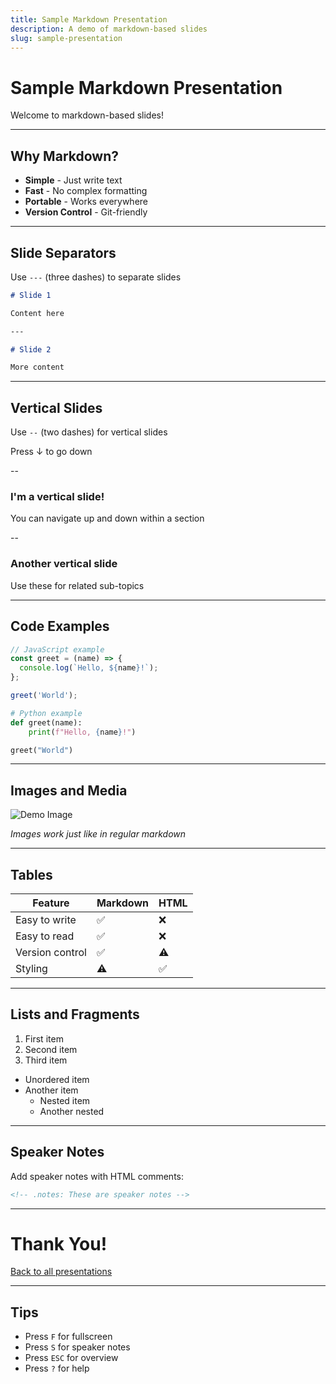 ```yaml
---
title: Sample Markdown Presentation
description: A demo of markdown-based slides
slug: sample-presentation
---
```


# Sample Markdown Presentation

Welcome to markdown-based slides!

---

## Why Markdown?

- **Simple** - Just write text
- **Fast** - No complex formatting
- **Portable** - Works everywhere
- **Version Control** - Git-friendly

---

## Slide Separators

Use `---` (three dashes) to separate slides

```markdown
# Slide 1

Content here

---

# Slide 2

More content
```

---

## Vertical Slides

Use `--` (two dashes) for vertical slides

Press ↓ to go down

--

### I'm a vertical slide!

You can navigate up and down within a section

--

### Another vertical slide

Use these for related sub-topics

---

## Code Examples

```javascript
// JavaScript example
const greet = (name) => {
  console.log(`Hello, ${name}!`);
};

greet('World');
```

```python
# Python example
def greet(name):
    print(f"Hello, {name}!")

greet("World")
```

---

## Images and Media

![Demo Image](https://via.placeholder.com/600x400/0078ff/ffffff?text=RevealJS+Markdown)

*Images work just like in regular markdown*

---

## Tables

| Feature | Markdown | HTML |
|---------|----------|------|
| Easy to write | ✅ | ❌ |
| Easy to read | ✅ | ❌ |
| Version control | ✅ | ⚠️ |
| Styling | ⚠️ | ✅ |

---

## Lists and Fragments

1. First item
2. Second item
3. Third item

- Unordered item
- Another item
  - Nested item
  - Another nested

---

## Speaker Notes

Add speaker notes with HTML comments:

```html
<!-- .notes: These are speaker notes -->
```

<!-- .notes: Press 'S' to open speaker view -->

---

# Thank You!

[Back to all presentations](/slides/)

---

## Tips

- Press `F` for fullscreen
- Press `S` for speaker notes
- Press `ESC` for overview
- Press `?` for help
